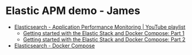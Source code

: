# Elastic APM demo - James

* [Elasticsearch - Application Performance Monitoring | YouTube playlist](https://www.youtube.com/playlist?list=PLPatHYWw1RVvMiC44TRgHJn8_FwI90QZc)
    * [Getting started with the Elastic Stack and Docker Compose: Part 1](https://www.elastic.co/blog/getting-started-with-the-elastic-stack-and-docker-compose)
    * [Getting started with the Elastic Stack and Docker Compose: Part 2](https://www.elastic.co/blog/getting-started-with-the-elastic-stack-and-docker-compose-part-2)
* [Elasticsearch - Docker Compose](https://www.youtube.com/playlist?list=PLPatHYWw1RVuaGUCZoqEnoqkxLed2jr-u)
